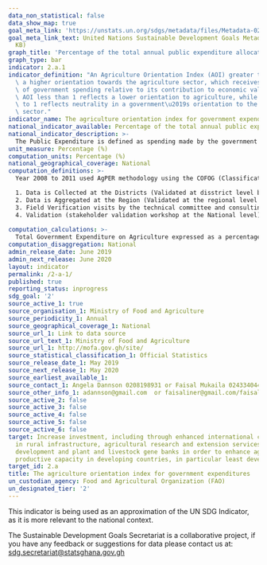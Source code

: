 ```yaml
---
data_non_statistical: false
data_show_map: true
goal_meta_link: 'https://unstats.un.org/sdgs/metadata/files/Metadata-02-0A-01.pdf '
goal_meta_link_text: United Nations Sustainable Development Goals Metadata (PDF 223
  KB)
graph_title: 'Percentage of the total annual public expenditure allocated to the agriculture'
graph_type: bar
indicator: 2.a.1
indicator_definition: "An Agriculture Orientation Index (AOI) greater than 1 reflects\
  \ a higher orientation towards the agriculture sector, which receives a higher share\
  \ of government spending relative to its contribution to economic value-added. An\
  \ AOI less than 1 reflects a lower orientation to agriculture, while an AOI equal\
  \ to 1 reflects neutrality in a government\u2019s orientation to the agriculture\
  \ sector."
indicator_name: The agriculture orientation index for government expenditures
national_indicator_available: Percentage of the total annual public expenditure allocated to the agriculture sector
national_indicator_description: >-
  The Public Expenditure is defined as spending made by the government of a Ghana on collective needs and wants such as agriculture, pension, provision, infrastructure etc. Agriculture sector refers to the agriculture, forestry, fishing and hunting sector, Research and Development .  
unit_measure: Percentage (%)
computation_units: Percentage (%)
national_geographical_coverage: National
computation_definitions: >-
  Year 2008 to 2011 used AgPER methodology using the COFOG (Classification of the Functions of Government) classification of agric but year 2012 to 2015 used AgPER Lite methodology which is less comprehensive compared to the AgPER methodology.

  1. Data is Collected at the Districts (Validated at disstrict level by the District Director of Agriculture)
  2. Data is Aggregated at the Region (Validated at the regional level by the Regional Director of Agriculture)
  3. Field Verification visits by the technical committee and consulting team
  4. Validation (stakeholder validation workshop at the National level)
 
computation_calculations: >-
  Total Government Expenditure on Agriculture expressed as a percentage of Total Government (Public) expenditure.
computation_disaggregation: National
admin_release_date: June 2019
admin_next_release: June 2020
layout: indicator
permalink: /2-a-1/
published: true
reporting_status: inprogress
sdg_goal: '2'
source_active_1: true
source_organisation_1: Ministry of Food and Agriculture
source_periodicity_1: Annual
source_geographical_coverage_1: National
source_url_1: Link to data source
source_url_text_1: Ministry of Food and Agriculture
source_url_1: http://mofa.gov.gh/site/
source_statistical_classification_1: Official Statistics
source_release_date_1: May 2019
source_next_release_1: May 2020
source_earliest_available_1: 
source_contact_1: Angela Dannson 0208198931 or Faisal Mukaila 0243340448
source_other_info_1: adannson@gmail.com  or faisaliner@gmail.com/faisaliner@yahoo.com
source_active_2: false
source_active_3: false
source_active_4: false
source_active_5: false
source_active_6: false
target: Increase investment, including through enhanced international cooperation,
  in rural infrastructure, agricultural research and extension services, technology
  development and plant and livestock gene banks in order to enhance agricultural
  productive capacity in developing countries, in particular least developed countries
target_id: 2.a
title: The agriculture orientation index for government expenditures
un_custodian_agency: Food and Agricultural Organization (FAO)
un_designated_tier: '2'
---
```


This indicator is being used as an approximation of the UN SDG Indicator, as it is more relevant to the national context.

The Sustainable Development Goals Secretariat is a collaborative project, if you have any feedback or suggestions for data please contact us at: sdg.secretariat@statsghana.gov.gh
